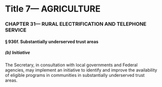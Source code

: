 
# Title 7— AGRICULTURE
### CHAPTER 31— RURAL ELECTRIFICATION AND TELEPHONE SERVICE
#### § 936f. Substantially underserved trust areas
##### (b) Initiative

The Secretary, in consultation with local governments and Federal agencies, may implement an initiative to identify and improve the availability of eligible programs in communities in substantially underserved trust areas.
